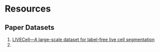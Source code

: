 # Resources


## Paper Datasets

1. <a href="https://www.nature.com/articles/s41592-021-01249-6" target="_blank">LIVECell—A large-scale dataset for label-free live cell segmentation</a>
2. 
